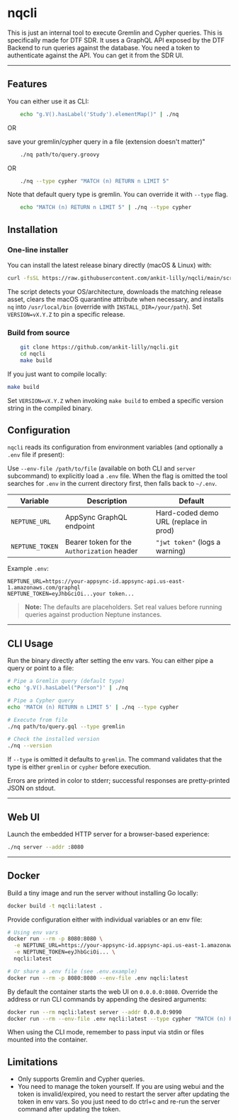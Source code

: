 # nqcli

This is just an internal tool to execute Gremlin and Cypher queries. This is specifically made for DTF SDR. It uses a GraphQL API exposed by the DTF Backend to run queries against the database.  You need a token to authenticate against the API. You can get it from the SDR UI.

---

## Features


You can either use it as CLI:

```sh
    echo "g.V().hasLabel('Study').elementMap()" | ./nq
```

OR 

save your gremlin/cypher query in a file (extension doesn't matter)"

```sh
    ./nq path/to/query.groovy 
```
OR 

```sh
    ./nq --type cypher "MATCH (n) RETURN n LIMIT 5"
```

Note that default query type is gremlin. You can override it with `--type` flag.

```sh
    echo "MATCH (n) RETURN n LIMIT 5" | ./nq --type cypher
```

## Installation

### One-line installer

You can install the latest release binary directly (macOS & Linux) with:

```bash
curl -fsSL https://raw.githubusercontent.com/ankit-lilly/nqcli/main/scripts/install.sh | bash
```

The script detects your OS/architecture, downloads the matching release asset, clears the macOS quarantine attribute when necessary, and installs `nq` into `/usr/local/bin` (override with `INSTALL_DIR=/your/path`). Set `VERSION=vX.Y.Z` to pin a specific release.


### Build from source

```bash
    git clone https://github.com/ankit-lilly/nqcli.git
    cd nqcli
    make build
```

If you just want to compile locally:

```bash
make build
```

Set `VERSION=vX.Y.Z` when invoking `make build` to embed a specific version string in the compiled binary.

## Configuration

`nqcli` reads its configuration from environment variables (and optionally a `.env` file if present):

Use `--env-file /path/to/file` (available on both CLI and `server` subcommand) to explicitly load a `.env` file. When the flag is omitted the tool searches for `.env` in the current directory first, then falls back to `~/.env`.

| Variable         | Description                                              | Default                                 |
| ---------------- | -------------------------------------------------------- | --------------------------------------- |
| `NEPTUNE_URL`    | AppSync GraphQL endpoint                                 | Hard-coded demo URL (replace in prod)   |
| `NEPTUNE_TOKEN`  | Bearer token for the `Authorization` header              | `"jwt token"` (logs a warning)          |

Example `.env`:

```dotenv
NEPTUNE_URL=https://your-appsync-id.appsync-api.us-east-1.amazonaws.com/graphql
NEPTUNE_TOKEN=eyJhbGciOi...your token...
```

> **Note:** The defaults are placeholders. Set real values before running queries against production Neptune instances.

---

## CLI Usage

Run the binary directly after setting the env vars. You can either pipe a query or point to a file:

```bash
# Pipe a Gremlin query (default type)
echo 'g.V().hasLabel("Person")' | ./nq

# Pipe a Cypher query
echo 'MATCH (n) RETURN n LIMIT 5' | ./nq --type cypher

# Execute from file
./nq path/to/query.gql --type gremlin

# Check the installed version
./nq --version
```

If `--type` is omitted it defaults to `gremlin`. The command validates that the type is either `gremlin` or `cypher` before execution.

Errors are printed in color to stderr; successful responses are pretty-printed JSON on stdout.

---

## Web UI

Launch the embedded HTTP server for a browser-based experience:

```bash
./nq server --addr :8080
```

---

## Docker

Build a tiny image and run the server without installing Go locally:

```bash
docker build -t nqcli:latest .
```

Provide configuration either with individual variables or an env file:

```bash
# Using env vars
docker run --rm -p 8080:8080 \
  -e NEPTUNE_URL=https://your-appsync-id.appsync-api.us-east-1.amazonaws.com/graphql \
  -e NEPTUNE_TOKEN=eyJhbGciOi... \
  nqcli:latest

# Or share a .env file (see .env.example)
docker run --rm -p 8080:8080 --env-file .env nqcli:latest
```

By default the container starts the web UI on `0.0.0.0:8080`. Override the address or run CLI commands by appending the desired arguments:

```bash
docker run --rm nqcli:latest server --addr 0.0.0.0:9090
docker run --rm --env-file .env nqcli:latest --type cypher "MATCH (n) RETURN n LIMIT 5"
```

When using the CLI mode, remember to pass input via stdin or files mounted into the container.


## Limitations


- Only supports Gremlin and Cypher queries.
- You need to manage the token yourself. If you are using webui and the token is invalid/expired, you need to restart the server after updating the token in env vars.
So you just need to do ctrl+c and re-run the server command after updating the token.
